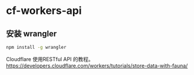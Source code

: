 # cf-workers-api

## 安装 wrangler
```bash
npm install -g wrangler
```

Cloudflare 使用RESTful API 的教程。
https://developers.cloudflare.com/workers/tutorials/store-data-with-fauna/

